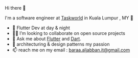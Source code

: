 Hi there 👋

I'm a software engineer at [Taskworld](https://taskworld.com/) in Kuala Lumpur , MY 🌆


- 👀  Flutter Dev at day & night
- 🧑‍💻 I’m looking to collaborate on open source projects
- 💬 Ask me about [Flutter](https://flutter.dev) and [Dart](https://dart.dev).
- 🌱 architecturing & design patterns my passion 
- 📫  reach me on my email : baraa.aljabban.it@gmail.com 


<!---
baraaaljabban/baraaaljabban is a ✨ special ✨ repository because its `README.md` (this file) appears on your GitHub profile.
You can click the Preview link to take a look at your changes.
--->
